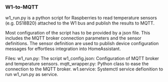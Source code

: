 ### W1-to-MQTT

w1_run.py is a python script for Raspberries to read temperature sensors (e.g. DS18B20) attached to the W1 bus and publish the results to MQTT.

Most configuration of the script has to be provided by a json file. This includes the MQTT broker connection parameters and the sensor definitions. The sensor definition are used to publish device configuration messages for effortless integration into HomeAssistant.

Files:
w1_run.py: The script
w1_config.json: Configuration of MQTT broker and temperature sensors.
mqtt_wrapper.py: Python class to ease the connection to the MQTT broker.
w1.service: Systemctl service defionition to run w1_run.py as service.
